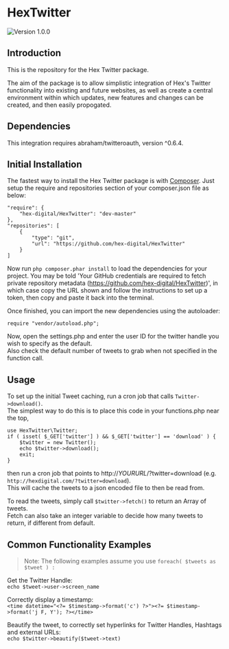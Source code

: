 # HexTwitter

![Version 1.0.0](https://img.shields.io/badge/version-1.0.0-brightgreen.svg)


## Introduction

This is the repository for the Hex Twitter package.

The aim of the package is to allow simplistic integration of Hex's Twitter functionality 
into existing and future websites, as well as create a central environment within which
updates, new features and changes can be created, and then easily propogated.


## Dependencies

This integration requires abraham/twitteroauth, version ^0.6.4.


## Initial Installation

The fastest way to install the Hex Twitter package is with [Composer](https://getcomposer.org/).
Just setup the require and repositories section of your composer.json file as below:

    "require": {
        "hex-digital/HexTwitter": "dev-master"
    },
    "repositories": [
        {
            "type": "git",
            "url": "https://github.com/hex-digital/HexTwitter"
        }
    ]

Now run `php composer.phar install` to load the dependencies for your project. You may be told
'Your GitHub credentials are required to fetch private repository metadata (https://github.com/hex-digital/HexTwitter)',
in which case copy the URL shown and follow the instructions to set up a token, then copy and paste it back into
the terminal.

Once finished, you can import the new dependencies using the autoloader:

    require "vendor/autoload.php";

Now, open the settings.php and enter the user ID for the twitter handle you wish to
specify as the default.  
Also check the default number of tweets to grab when not specified
in the function call.


## Usage

To set up the initial Tweet caching, run a cron job that calls `Twitter->download()`.  
The simplest way to do this is to place this code in your functions.php near the top,

    use HexTwitter\Twitter;
    if ( isset( $_GET['twitter'] ) && $_GET['twitter'] == 'download' ) {
        $twitter = new Twitter();
        echo $twitter->download();
        exit;
    }

then run a cron job that points to http://*YOURURL*/?twitter=download (e.g. `http://hexdigital.com/?twitter=download`).  
This will cache the tweets to a json encoded file to then be read from.


To read the tweets, simply call `$twitter->fetch()` to return an Array of tweets.  
Fetch can also take an integer variable to decide how many tweets to return, if different from default.


## Common Functionality Examples

>Note: The following examples assume you use `foreach( $tweets as $tweet ) :`

Get the Twitter Handle:  
`echo $tweet->user->screen_name`

Correctly display a timestamp:  
`<time datetime="<?= $timestamp->format('c') ?>"><?= $timestamp->format('j F, Y'); ?></time>`

Beautify the tweet, to correctly set hyperlinks for Twitter Handles, Hashtags and external URLs:  
`echo $twitter->beautify($tweet->text)`
